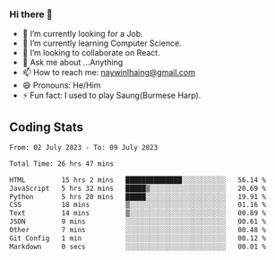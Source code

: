 ### Hi there 👋

- 🔭 I’m currently looking for a Job.
- 🌱 I’m currently learning Computer Science.
- 👯 I’m looking to collaborate on React.
- 💬 Ask me about ...Anything
- 📫 How to reach me: naywinlhaing@gmail.com
- 😄 Pronouns: He/Him
- ⚡ Fun fact: I used to play Saung(Burmese Harp).


## Coding Stats
<!--START_SECTION:waka-->

```txt
From: 02 July 2023 - To: 09 July 2023

Total Time: 26 hrs 47 mins

HTML         15 hrs 2 mins   ██████████████░░░░░░░░░░░   56.14 %
JavaScript   5 hrs 32 mins   █████▒░░░░░░░░░░░░░░░░░░░   20.69 %
Python       5 hrs 20 mins   █████░░░░░░░░░░░░░░░░░░░░   19.91 %
CSS          18 mins         ▒░░░░░░░░░░░░░░░░░░░░░░░░   01.16 %
Text         14 mins         ▒░░░░░░░░░░░░░░░░░░░░░░░░   00.89 %
JSON         9 mins          ░░░░░░░░░░░░░░░░░░░░░░░░░   00.61 %
Other        7 mins          ░░░░░░░░░░░░░░░░░░░░░░░░░   00.48 %
Git Config   1 min           ░░░░░░░░░░░░░░░░░░░░░░░░░   00.12 %
Markdown     0 secs          ░░░░░░░░░░░░░░░░░░░░░░░░░   00.01 %
```

<!--END_SECTION:waka-->

